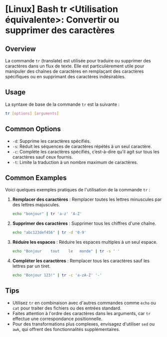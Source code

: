 # [Linux] Bash tr <Utilisation équivalente>: Convertir ou supprimer des caractères

## Overview
La commande `tr` (translate) est utilisée pour traduire ou supprimer des caractères dans un flux de texte. Elle est particulièrement utile pour manipuler des chaînes de caractères en remplaçant des caractères spécifiques ou en supprimant des caractères indésirables.

## Usage
La syntaxe de base de la commande `tr` est la suivante :

```bash
tr [options] [arguments]
```

## Common Options
- `-d`: Supprime les caractères spécifiés.
- `-s`: Réduit les séquences de caractères répétés à un seul caractère.
- `-c`: Complète les caractères spécifiés, c’est-à-dire qu’il agit sur tous les caractères sauf ceux fournis.
- `-t`: Limite la traduction à un nombre maximum de caractères.

## Common Examples
Voici quelques exemples pratiques de l'utilisation de la commande `tr` :

1. **Remplacer des caractères** :
   Remplacer toutes les lettres minuscules par des lettres majuscules.
   ```bash
   echo "bonjour" | tr 'a-z' 'A-Z'
   ```

2. **Supprimer des caractères** :
   Supprimer tous les chiffres d'une chaîne.
   ```bash
   echo "abc123def456" | tr -d '0-9'
   ```

3. **Réduire les espaces** :
   Réduire les espaces multiples à un seul espace.
   ```bash
   echo "Bonjour    tout    le   monde" | tr -s ' '
   ```

4. **Compléter les caractères** :
   Remplacer tous les caractères sauf les lettres par un tiret.
   ```bash
   echo "Bonjour 123!" | tr -c 'a-zA-Z' '-'
   ```

## Tips
- Utilisez `tr` en combinaison avec d'autres commandes comme `echo` ou `cat` pour traiter des fichiers ou des entrées standard.
- Faites attention à l'ordre des caractères dans les arguments, car `tr` effectue une correspondance positionnelle.
- Pour des transformations plus complexes, envisagez d'utiliser `sed` ou `awk`, qui offrent des fonctionnalités supplémentaires.